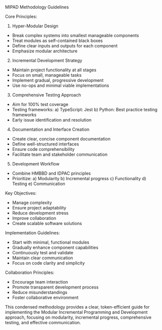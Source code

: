 MIPAD Methodology Guidelines

Core Principles:
1. Hyper-Modular Design
- Break complex systems into smallest manageable components
- Treat modules as self-contained black boxes
- Define clear inputs and outputs for each component
- Emphasize modular architecture

2. Incremental Development Strategy
- Maintain project functionality at all stages
- Focus on small, manageable tasks
- Implement gradual, progressive development
- Use no-ops and minimal viable implementations

3. Comprehensive Testing Approach
- Aim for 100% test coverage
- Testing frameworks:
  a) TypeScript: Jest
  b) Python: Best practice testing frameworks
- Early issue identification and resolution

4. Documentation and Interface Creation
- Create clear, concise component documentation
- Define well-structured interfaces
- Ensure code comprehensibility
- Facilitate team and stakeholder communication

5. Development Workflow
- Combine HMBBD and IDPAC principles
- Prioritize:
  a) Modularity
  b) Incremental progress
  c) Functionality
  d) Testing
  e) Communication

Key Objectives:
- Manage complexity
- Ensure project adaptability
- Reduce development stress
- Improve collaboration
- Create scalable software solutions

Implementation Guidelines:
- Start with minimal, functional modules
- Gradually enhance component capabilities
- Continuously test and validate
- Maintain clear communication
- Focus on code clarity and simplicity

Collaboration Principles:
- Encourage team interaction
- Promote transparent development process
- Reduce misunderstandings
- Foster collaborative environment

This condensed methodology provides a clear, token-efficient guide for implementing the Modular Incremental Programming and Development approach, focusing on modularity, incremental progress, comprehensive testing, and effective communication.